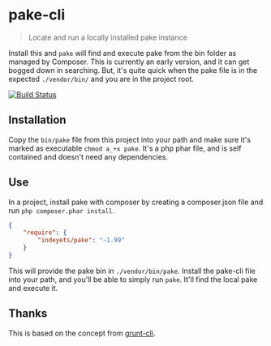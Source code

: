 # pake-cli
> Locate and run a locally installed pake instance

Install this and `pake` will find and execute pake from the bin folder as managed by Composer. This is currently an early version, and it can get bogged down in searching. But, it's quite quick when the pake file is in the expected `./vendor/bin/` and you are in the project root. 

[![Build Status](https://travis-ci.org/there4/pake-cli.png?branch=master)](https://travis-ci.org/there4/pake-cli)

## Installation

Copy the `bin/pake` file from this project into your path and make sure it's marked as executable `chmod a_+x pake`. It's a php phar file, and is self contained and doesn't need any dependencies.

## Use

In a project, install pake with composer by creating a composer.json file and run `php composer.phar install`.

````json
{
    "require": {
        "indeyets/pake": "~1.99"
    }
}
````

This will provide the pake bin in `./vendor/bin/pake`. Install the pake-cli file into your path, and you'll be able to simply run `pake`. It'll find the local pake and execute it.

## Thanks

This is based on the concept from [grunt-cli][gcli].

[gcli]: https://github.com/gruntjs/grunt-cli
